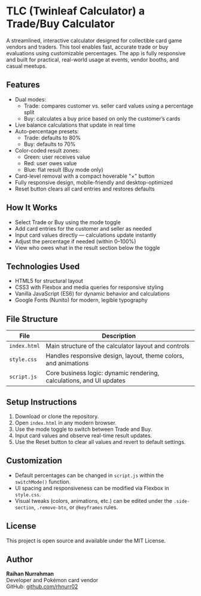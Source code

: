 # TLC (Twinleaf Calculator) a Trade/Buy Calculator

A streamlined, interactive calculator designed for collectible card game vendors and traders. This tool enables fast, accurate trade or buy evaluations using customizable percentages. The app is fully responsive and built for practical, real-world usage at events, vendor booths, and casual meetups.

## Features

- Dual modes:
  - Trade: compares customer vs. seller card values using a percentage split
  - Buy: calculates a buy price based on only the customer’s cards
- Live balance calculations that update in real time
- Auto-percentage presets:
  - Trade: defaults to 80%
  - Buy: defaults to 70%
- Color-coded result zones:
  - Green: user receives value
  - Red: user owes value
  - Blue: flat result (Buy mode only)
- Card-level removal with a compact hoverable "×" button
- Fully responsive design, mobile-friendly and desktop-optimized
- Reset button clears all card entries and restores defaults

## How It Works

- Select Trade or Buy using the mode toggle
- Add card entries for the customer and seller as needed
- Input card values directly — calculations update instantly
- Adjust the percentage if needed (within 0–100%)
- View who owes what in the result section below the toggle

## Technologies Used

- HTML5 for structural layout
- CSS3 with Flexbox and media queries for responsive styling
- Vanilla JavaScript (ES6) for dynamic behavior and calculations
- Google Fonts (Nunito) for modern, legible typography

## File Structure

| File         | Description |
|--------------|-------------|
| `index.html` | Main structure of the calculator layout and controls |
| `style.css`  | Handles responsive design, layout, theme colors, and animations |
| `script.js`  | Core business logic: dynamic rendering, calculations, and UI updates |

## Setup Instructions

1. Download or clone the repository.
2. Open `index.html` in any modern browser.
3. Use the mode toggle to switch between Trade and Buy.
4. Input card values and observe real-time result updates.
5. Use the Reset button to clear all values and revert to default settings.

## Customization

- Default percentages can be changed in `script.js` within the `switchMode()` function.
- UI spacing and responsiveness can be modified via Flexbox in `style.css`.
- Visual tweaks (colors, animations, etc.) can be edited under the `.side-section`, `.remove-btn`, or `@keyframes` rules.

## License

This project is open source and available under the MIT License.

## Author

**Raihan Nurrahman**  
Developer and Pokémon card vendor  
GitHub: [github.com/rhnurr02](https://github.com/rhnurr02)
